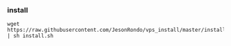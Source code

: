 ### install

    wget https://raw.githubusercontent.com/JesonRondo/vps_install/master/install.sh | sh install.sh
